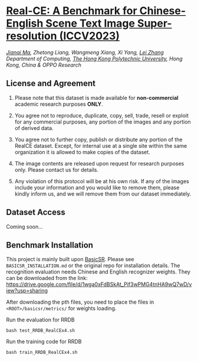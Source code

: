 # [Real-CE: A Benchmark for Chinese-English Scene Text Image Super-resolution (ICCV2023)](https://arxiv.org/abs/2308.03262)

_[Jianqi Ma](https://scholar.google.com/citations?user=kQUJjQQAAAAJ&hl=en), Zhetong Liang, Wangmeng Xiang, Xi Yang, [Lei Zhang](https://www4.comp.polyu.edu.hk/~cslzhang)_  
_Department of Computing, [The Hong Kong Polytechnic University](http://www.comp.polyu.edu.hk), Hong Kong, China & OPPO Research_

## License and Agreement
1. Please note that this dataset is made available for **non-commercial** academic research purposes **ONLY**. 

2. You agree not to reproduce, duplicate, copy, sell, trade, resell or exploit for any commercial purposes, any portion of the images and any portion of derived data.

3. You agree not to further copy, publish or distribute any portion of the RealCE dataset. Except, for internal use at a single site within the same organization it is allowed to make copies of the dataset.

4. The image contents are released upon request for research purposes only. Please contact us for details.

5. Any violation of this protocol will be at his own risk. If any of the images include your information and you would like to remove them, please kindly inform us, and we will remove them from our dataset immediately.

## Dataset Access
Coming soon...

## Benchmark Installation

This project is mainly built upon [BasicSR](https://github.com/XPixelGroup/BasicSR). Please see `BASICSR_INSTALLATION.md` or the original repo for installation details. The recognition evaluation needs Chinese and English recognizer weights. They can be downloaded from the link: https://drive.google.com/file/d/1wga0xFdBSkAt_Pif3wPMG4tnHA9wQ7wD/view?usp=sharing

After downloading the pth files, you need to place the files in `<ROOT>/basicsr/metrics/` for weights loading.

Run the evaluation for RRDB

```
bash test_RRDB_RealCEx4.sh
```

Run the training code for RRDB

```
bash train_RRDB_RealCEx4.sh
```

